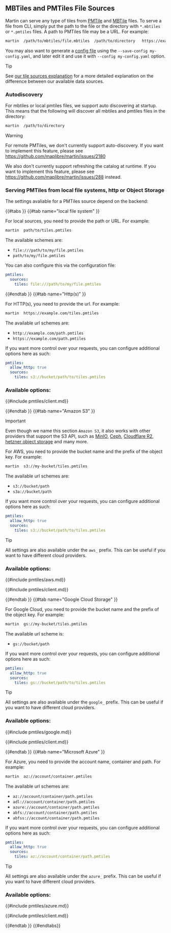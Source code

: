 ## MBTiles and PMTiles File Sources

Martin can serve any type of tiles from [PMTile](https://protomaps.com/blog/pmtiles-v3-whats-new)
and [MBTile](https://github.com/mapbox/mbtiles-spec) files. To serve a file from CLI, simply put the path to the file or
the directory with `*.mbtiles` or `*.pmtiles` files. A path to PMTiles file may be a URL. For example:

```bash
martin  /path/to/mbtiles/file.mbtiles  /path/to/directory   https://example.org/path/tiles.pmtiles
```

You may also want to generate a [config file](config-file.md) using the `--save-config my-config.yaml`, and later edit
it and use it with `--config my-config.yaml` option.

> [!TIP]
> See [our tile sources explanation](sources-tiles.md) for a more detailed explanation on the difference between our available data sources.

### Autodiscovery

For mbtiles or local pmtiles files, we support auto discovering at startup.
This means that the following will discover all mbtiles and pmtiles files in the directory:

```bash
martin  /path/to/directory
```

> [!WARNING]
> For remote PMTiles, we don't currently support auto-discovery.
> If you want to implement this feature, please see <https://github.com/maplibre/martin/issues/2180>
>
> We also don't currently support refreshing the catalog at runtime.
> If you want to implement this feature, please see <https://github.com/maplibre/martin/issues/288> instead.

### Serving PMTiles from local file systems, http or Object Storage

The settings avaliable for a PMTiles source depend on the backend:

{{#tabs }}
{{#tab name="local file system" }}

For local sources, you need to provide the path or URL.
For example:

```bash
martin  path/to/tiles.pmtiles
```

The available schemes are:
- `file:///path/to/my/file.pmtiles`
- `path/to/my/file.pmtiles`

You can also configure this via the configuration file:

```yaml
pmtiles:
  sources:
    tiles: file:///path/to/my/file.pmtiles
```

{{#endtab }}
{{#tab name="Http(s)" }}

For HTTP(s), you need to provide the url.
For example:

```bash
martin  https://example.com/tiles.pmtiles
```

The available url schemes are:

- `http://example.com/path.pmtiles`
- `https://example.com/path.pmtiles`


If you want more control over your requests, you can configure additional options here as such:

```yaml
pmtiles:
  allow_http: true
  sources:
    tiles: s3://bucket/path/to/tiles.pmtiles
```

### Available options:

{{#include pmtiles/client.md}}

{{#endtab }}
{{#tab name="Amazon S3" }}

> [!IMPORTANT]
> Even though we name this section `Amazon S3`, it also works with other providers that support the S3 API, such as [MinIO](https://www.min.io/), [Ceph](https://docs.ceph.com/en/latest/radosgw/s3/), [Cloudflare R2](https://developers.cloudflare.com/r2/), [hetzner object storage](https://www.hetzner.com/de/storage/object-storage/) and many more.

For AWS, you need to provide the bucket name and the prefix of the object key.
For example:

```bash
martin  s3://my-bucket/tiles.pmtiles
```

The available url schemes are:

- `s3://bucket/path`
- `s3a://bucket/path`

If you want more control over your requests, you can configure additional options here as such:

```yaml
pmtiles:
  allow_http: true
  sources:
    tiles: s3://bucket/path/to/tiles.pmtiles
```

> [!TIP]
> All settings are also available under the `aws_` prefix.
> This can be useful if you want to have different cloud providers.

### Available options:

{{#include pmtiles/aws.md}}

{{#include pmtiles/client.md}}

{{#endtab }}
{{#tab name="Google Cloud Storage" }}

For Google Cloud, you need to provide the bucket name and the prefix of the object key.
For example:

```bash
martin  gs://my-bucket/tiles.pmtiles
```

The available url scheme is:

- `gs://bucket/path`

If you want more control over your requests, you can configure additional options here as such:

```yaml
pmtiles:
  allow_http: true
  sources:
    tiles: gs://bucket/path/to/tiles.pmtiles
```

> [!TIP]
> All settings are also available under the `google_` prefix.
> This can be useful if you want to have different cloud providers.

### Available options:

{{#include pmtiles/google.md}}

{{#include pmtiles/client.md}}

{{#endtab }}
{{#tab name="Microsoft Azure" }}

For Azure, you need to provide the account name, container and path.
For example:

```bash
martin  az://account/container.pmtiles
```

The available url schemes are:

- `az://account/container/path.pmtiles`
- `adl://account/container/path.pmtiles`
- `azure://account/container/path.pmtiles`
- `abfs://account/container/path.pmtiles`
- `abfss://account/container/path.pmtiles`

If you want more control over your requests, you can configure additional options here as such:

```yaml
pmtiles:
  allow_http: true
  sources:
    tiles: az://account/container/path.pmtiles
```

> [!TIP]
> All settings are also available under the `azure_` prefix.
> This can be useful if you want to have different cloud providers.

### Available options:

{{#include pmtiles/azure.md}}

{{#include pmtiles/client.md}}

{{#endtab }}
{{#endtabs}}
